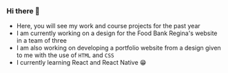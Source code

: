 ### Hi there 👋

- Here, you will see my work and course projects for the past year
- I am currently working on a design for the Food Bank Regina's website in a team of three
- I am also working on developing a portfolio website from a design given to me with the use of `HTML` and `CSS`
- I currently learning React and React Native 😁

